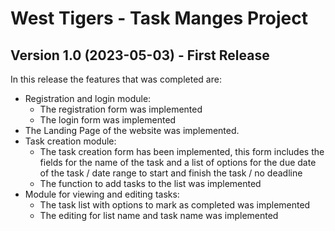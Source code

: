 # West Tigers - Task Manges Project

## Version 1.0 (2023-05-03) - First Release

In this release the features that was completed are:

- Registration and login module:
  - The registration form was implemented
  - The login form was implemented
- The Landing Page of the website was implemented.
- Task creation module:
  - The task creation form has been implemented, this form includes the fields for the name of the task and a list of options for the due date of the task / date range to start and finish the task / no deadline
  - The function to add tasks to the list was implemented
- Module for viewing and editing tasks:
  - The task list with options to mark as completed was implemented
  - The editing for list name and task name was implemented